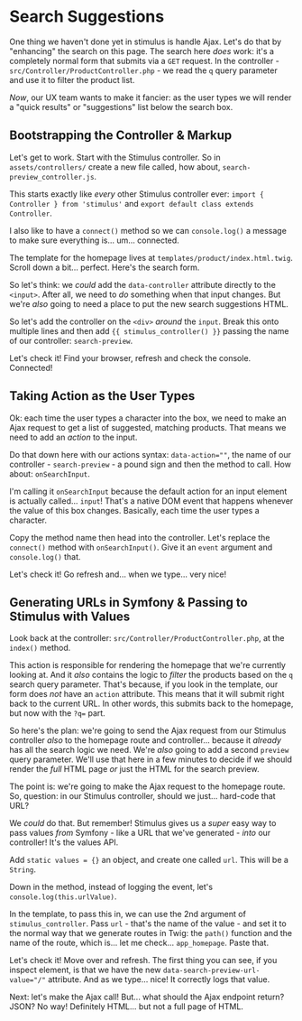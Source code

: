 # Search Suggestions

One thing we haven't done yet in stimulus is handle Ajax. Let's do that by
"enhancing" the search on this page. The search here *does* work: it's a completely
normal form that submits via a `GET` request. In the controller -
`src/Controller/ProductController.php` - we read the `q` query parameter and use it
to filter the product list.

*Now*, our UX team wants to make it fancier: as the user types we will render a
"quick results" or "suggestions" list below the search box.

## Bootstrapping the Controller & Markup

Let's get to work. Start with the Stimulus controller. So in
`assets/controllers/` create a new file called, how about,
`search-preview_controller.js`.

This starts exactly like *every* other Stimulus controller ever:
`import { Controller } from 'stimulus'` and
`export default class extends Controller`.

I also like to have a `connect()` method so we can `console.log()` a message to
make sure everything is... um... connected.

The template for the homepage lives at `templates/product/index.html.twig`.
Scroll down a bit... perfect. Here's the search form.

So let's think: we *could* add the `data-controller` attribute directly
to the `<input>`. After all, we need to *do* something when that input changes.
But we're *also* going to need a place to put the new search suggestions HTML.

So let's add the controller on the `<div>` *around* the `input`. Break this
onto multiple lines and then add `{{ stimulus_controller() }}` passing the
name of our controller: `search-preview`.

Let's check it! Find your browser, refresh and check the console. Connected!

## Taking Action as the User Types

Ok: each time the user types a character into the box, we need to make an Ajax
request to get a list of suggested, matching products. That means we need to
add an *action* to the input.

Do that down here with our actions syntax: `data-action=""`, the name of our
controller - `search-preview` - a pound sign and then the method to call. How about:
`onSearchInput`.

I'm calling it `onSearchInput` because the default action for an input element
is actually called... `input`! That's a native DOM event that happens whenever
the value of this box changes. Basically, each time the user types a character.

Copy the method name then head into the controller. Let's replace the `connect()`
method with `onSearchInput()`. Give it an `event` argument and `console.log()` that.

Let's check it! Go refresh and... when we type... very nice!

## Generating URLs in Symfony & Passing to Stimulus with Values

Look back at the controller: `src/Controller/ProductController.php`, at
the `index()` method.

This action is responsible for rendering the homepage that we're currently
looking at. And it *also* contains the logic to *filter* the products based
on the `q` search query parameter. That's because, if you look in the template,
our form does *not* have an `action` attribute. This means that it will submit right
back to the current URL. In other words, this submits back to the homepage, but
now with the `?q=` part.

So here's the plan: we're going to send the Ajax request from our Stimulus
controller *also* to the homepage route and controller... because it *already* has
all the search logic we need. We're *also* going to add a second `preview` query
parameter. We'll use that here in a few minutes to decide if we should render the
*full* HTML page *or* just the HTML for the search preview.

The point is: we're going to make the Ajax request to the homepage route. So,
question: in our Stimulus controller, should we just... hard-code that URL?

We *could* do that. But remember! Stimulus gives us a *super* easy way to pass
values *from* Symfony - like a URL that we've generated - *into* our controller!
It's the values API.

Add `static values = {}` an object, and create one called `url`. This will be
a `String`.

Down in the method, instead of logging the event, let's `console.log(this.urlValue)`.

In the template, to pass this in, we can use the 2nd argument of `stimulus_controller`.
Pass `url` - that's the name of the value - and set it to the normal way that we
generate routes in Twig: the `path()` function and the name of the route, which
is... let me check... `app_homepage`. Paste that.

Let's check it! Move over and refresh. The first thing you can see, if you inspect
element, is that we have the new `data-search-preview-url-value="/"` attribute.
And as we type... nice! It correctly logs that value.

Next: let's make the Ajax call! But... what should the Ajax endpoint return? JSON?
No way! Definitely HTML... but not a full page of HTML.
